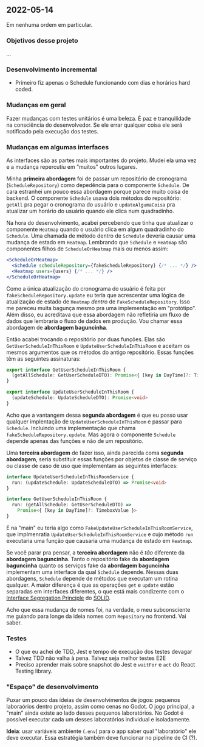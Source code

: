 
## 2022-05-14 
Em nenhuma ordem em particular.

### Objetivos desse projeto 
...

### Desenvolvimento incremental
- Primeiro fiz apenas o Schedule funcionando com dias e horários hard coded.


### Mudanças em geral
Fazer mudanças com testes unitários é uma beleza. É paz e tranquilidade na 
consciência do desenvolvedor. Se ele errar qualquer coisa ele será notificado
pela execução dos testes. 

### Mudanças em algumas interfaces
As interfaces são as partes mais importantes do projeto. Mudei ela uma vez e a 
mudança repercutiu em "muitos" outros lugares.

Minha **primeira abordagem** foi de passar um repositório de cronograma (`ScheduleRepository`)
como depedência para o componente `Schedule`. De cara estranhei um pouco essa abordagem
porque parece muito coisa de backend. O componente `Schedule` usava dois métodos do 
repositório: `getAll` pra pegar o cronograma do usuário e `updateAlgumaCoisa` pra
atualizar um horário do usuário quando ele clica num quadradinho.

Na hora do desenvolvimento, acabei percebendo que tinha que atualizar
o componente `Heatmap` quando o usuário clica em algum quadradinho do `Schedule`.
Uma chamada de método dentro de `Schedule` deveria causar uma mudança de estado
em `Heatmap`. Lembrando que `Schedule` e `Heatmap` são componentes filhos de
`ScheduleOrHeatmap` mais ou menos assim:

```jsx
<ScheduleOrHeatmap>
  <Schedule scheduleRepository={fakeScheduleRepository} {/* ... */} />
  <Heatmap users={users} {/* ... */} />
</ScheduleOrHeatmap>
```

Como a única atualização do cronograma do usuário é feita por 
`fakeScheduleRepository.update` eu teria que acrescentar uma lógica de atualização
de estado de `Heatmap` _dentro_ de `FakeScheduleRepository`. Isso me pareceu muita
bagunça mesmo pra uma implementação em "protótipo". Além disso, eu acreditava que
essa abordagem não refletiria um fluxo de dados que lembraria o fluxo de dados
em produção. Vou chamar essa abordagem de **abordagem baguncinha**.

Então acabei trocando o repositório por duas funções. Elas são 
`GetUserScheduleInThisRoom` e `UpdateUserScheduleInThisRoom` e aceitam os mesmos
argumentos que os métodos do antigo repositório. Essas funções têm as seguintes
assinaturas:

```ts
export interface GetUserScheduleInThisRoom {
  (getAllSchedule: GetUserScheduleDTO): Promise<{ [key in DayTime]?: TimeboxValue }>
}

export interface UpdateUserScheduleInThisRoom {
  (updateSchedule: UpdateScheduleDTO): Promise<void>
}
```

Acho que a vantangem dessa **segunda abordagem** é que eu posso usar qualquer 
implentação de `UpdateUserScheduleInThisRoom` e passar para `Schedule`. 
Incluindo uma implementação que chama `fakeScheduleRepository.update`. Mas agora
o componente `Schedule` depende apenas das funções e não de um repositório.

Uma **terceira abordagem** de fazer isso, ainda parecida coma **segunda 
abordagem**, seria substituir essas funções por objetos de classe de serviço ou 
classe de caso de uso que implementam as seguintes interfaces:

```ts
interface UpdateUserScheduleInThisRoomService {
  run: (updateSchedule: UpdateScheduleDTO) => Promise<void>
}

interface GetUserScheduleInThisRoom {
  run: (getAllSchedule: GetUserScheduleDTO) => 
    Promise<{ [key in DayTime]?: TimeboxValue }>
}
```

E na "main" eu teria algo como `FakeUpdateUserScheduleInThisRoomService`, que
implmenratia `UpdateUserScheduleInThisRoomService` e cujo método `run` executaria
uma função que causaria uma mudança de estado em `Heatmap`.

Se você parar pra pensar, a **terceira abordagem** não é _tão_ diferente da 
**abordagem baguncinha**. Tanto o repositório fake da **abordagem baguncinha**
quanto os serviços fake da **abordagem baguncinha** implementam uma  interface 
da qual `Schedule` depende. Nessas duas abordagens, `Schedule` depende de métodos
que executam um rotina qualquer. A maior diferença é que as operações `get` e 
`update` estão separadas em interfaces diferentes, o que está mais condizente com o 
[Interface Segregation Principle](https://en.wikipedia.org/wiki/Interface_segregation_principle)
do [SOLID](https://en.wikipedia.org/wiki/SOLID). 

Acho que essa mudança de nomes foi, na verdade, o meu subconsciente me guiando
para longe da ideia nomes com `Repository` no frontend. Vai saber.


### Testes
- O que eu achei de TDD, Jest e tempo de execução dos testes
devagar
- Talvez TDD não valha à pena. Talvez seja melhor testes E2E
- Preciso aprender mais sobre snapshot do Jest e `waitFor` e `act` do React Testing
library.

### "Espaço" de desenvolvimento
Puxar um pouco das ideias de desenvolvimentos de jogos:
pequenos laboraórios dentro projeto, assim como cenas no Godot. O jogo principal,
a "main" ainda existe ao lado desses pequenos laboratórios. No Godot é possível
executar cada um desses laboratórios individual e isoladamente.

**Ideia**: usar variáveis ambiente (`.env`) para o app saber qual "laboratório"
ele deve executar. Essa estratégia também deve funcionar no pipeline de CI (?).